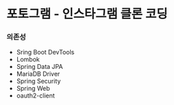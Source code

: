 # 포토그램 - 인스타그램 클론 코딩


### 의존성

- Sring Boot DevTools
- Lombok
- Spring Data JPA
- MariaDB Driver
- Spring Security
- Spring Web
- oauth2-client
